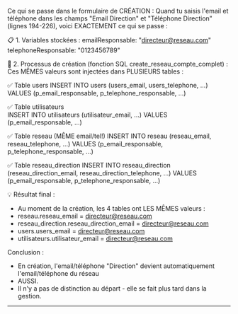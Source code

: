 Ce qui se passe dans le formulaire de CRÉATION :
Quand tu saisis l'email et téléphone dans les champs "Email Direction" et "Téléphone Direction" (lignes 194-226), voici EXACTEMENT ce qui se passe :

📋 1. Variables stockées :
emailResponsable: "directeur@reseau.com"
telephoneResponsable: "0123456789"

🔄 2. Processus de création (fonction SQL create_reseau_compte_complet) :
Ces MÊMES valeurs sont injectées dans PLUSIEURS tables :

✅ Table users
INSERT INTO users (users_email, users_telephone, ...)
VALUES (p_email_responsable, p_telephone_responsable, ...)

✅ Table utilisateurs  
INSERT INTO utilisateurs (utilisateur_email, ...)
VALUES (p_email_responsable, ...)

✅ Table reseau (MÊME email/tel!)
INSERT INTO reseau (reseau_email, reseau_telephone, ...)
VALUES (p_email_responsable, p_telephone_responsable, ...)

✅ Table reseau_direction
INSERT INTO reseau_direction (reseau_direction_email, reseau_direction_telephone, ...)
VALUES (p_email_responsable, p_telephone_responsable, ...)

💡 Résultat final :
- Au moment de la création, les 4 tables ont LES MÊMES valeurs :
- reseau.reseau_email = directeur@reseau.com
- reseau_direction.reseau_direction_email = directeur@reseau.com
- users.users_email = directeur@reseau.com
- utilisateurs.utilisateur_email = directeur@reseau.com

Conclusion : 
- En création, l'email/téléphone "Direction" devient automatiquement l'email/téléphone du réseau
- AUSSI.
- Il n'y a pas de distinction au départ - elle se fait plus tard dans la gestion.

---
